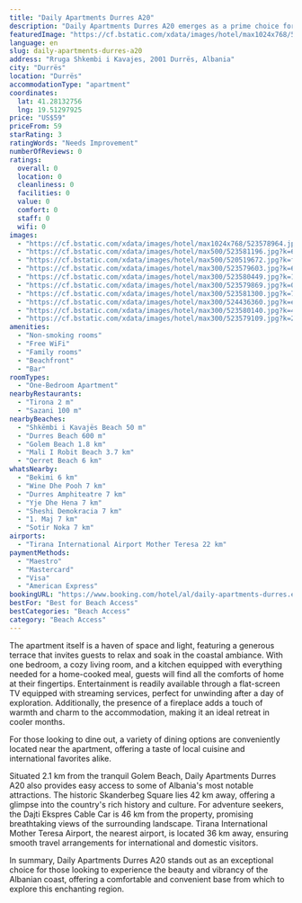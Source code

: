 ```yaml
---
title: "Daily Apartments Durres A20"
description: "Daily Apartments Durres A20 emerges as a prime choice for travelers seeking the perfect blend of comfort and convenience on the Albanian coast."
featuredImage: "https://cf.bstatic.com/xdata/images/hotel/max1024x768/523578964.jpg?k=9462306e88b34f6d0cc9d5ad58e5a6c5058303586f4fe1982eba899dfa5a9644&o=&hp=1"
language: en
slug: daily-apartments-durres-a20
address: "Rruga Shkembi i Kavajes, 2001 Durrës, Albania"
city: "Durrës"
location: "Durrës"
accommodationType: "apartment"
coordinates:
  lat: 41.28132756
  lng: 19.51297925
price: "US$59"
priceFrom: 59
starRating: 3
ratingWords: "Needs Improvement"
numberOfReviews: 0
ratings:
  overall: 0
  location: 0
  cleanliness: 0
  facilities: 0
  value: 0
  comfort: 0
  staff: 0
  wifi: 0
images:
  - "https://cf.bstatic.com/xdata/images/hotel/max1024x768/523578964.jpg?k=9462306e88b34f6d0cc9d5ad58e5a6c5058303586f4fe1982eba899dfa5a9644&o=&hp=1"
  - "https://cf.bstatic.com/xdata/images/hotel/max500/523581196.jpg?k=66499546224e373a87f9a83487a70bddf7c924a3e14e0ecdadeef844aacad761&o=&hp=1"
  - "https://cf.bstatic.com/xdata/images/hotel/max500/520519672.jpg?k=f634c54dfbaa0ca1bcb0b09945f13ac90a925c20f357b049e08d5bd15d8bc0e2&o=&hp=1"
  - "https://cf.bstatic.com/xdata/images/hotel/max300/523579603.jpg?k=66bf9eb54cd0ba567007954dd918bc4055cab30e6e4516f1a9bf8ecdd0e22a0c&o=&hp=1"
  - "https://cf.bstatic.com/xdata/images/hotel/max300/523580449.jpg?k=1931475e777996781c1f4c64ad3e7a5c41044413f440d97c52541d665cae1b21&o=&hp=1"
  - "https://cf.bstatic.com/xdata/images/hotel/max300/523579869.jpg?k=0d712523b3c5bb28e4309578c8704081b5c7aafc417b286ed93f3c0f4d06247e&o=&hp=1"
  - "https://cf.bstatic.com/xdata/images/hotel/max300/523581300.jpg?k=79762ee97b01c3729700f8fddae11bad3e25db7c3ef67561c6a13b8f3612ebab&o=&hp=1"
  - "https://cf.bstatic.com/xdata/images/hotel/max300/524436360.jpg?k=e06005b78925701401bb9e0ad857afa0c56431d5341f586f990776dcd758e400&o=&hp=1"
  - "https://cf.bstatic.com/xdata/images/hotel/max300/523580140.jpg?k=4886ff552f5722d3c442cbfb1bd7dbaaaa6de211abd02ddab40acf513cdbe9a2&o=&hp=1"
  - "https://cf.bstatic.com/xdata/images/hotel/max300/523579109.jpg?k=22c394095cb5fa0a38710cddbba6dea63fc8493708eec9c8cbe3e4d4cfaa3617&o=&hp=1"
amenities:
  - "Non-smoking rooms"
  - "Free WiFi"
  - "Family rooms"
  - "Beachfront"
  - "Bar"
roomTypes:
  - "One-Bedroom Apartment"
nearbyRestaurants:
  - "Tirona 2 m"
  - "Sazani 100 m"
nearbyBeaches:
  - "Shkëmbi i Kavajës Beach 50 m"
  - "Durres Beach 600 m"
  - "Golem Beach 1.8 km"
  - "Mali I Robit Beach 3.7 km"
  - "Qerret Beach 6 km"
whatsNearby:
  - "Bekimi 6 km"
  - "Wine Dhe Pooh 7 km"
  - "Durres Amphiteatre 7 km"
  - "Yje Dhe Hena 7 km"
  - "Sheshi Demokracia 7 km"
  - "1. Maj 7 km"
  - "Sotir Noka 7 km"
airports:
  - "Tirana International Airport Mother Teresa 22 km"
paymentMethods:
  - "Maestro"
  - "Mastercard"
  - "Visa"
  - "American Express"
bookingURL: "https://www.booking.com/hotel/al/daily-apartments-durres.en-gb.html?aid=8035640"
bestFor: "Best for Beach Access"
bestCategories: "Beach Access"
category: "Beach Access"
---
```


The apartment itself is a haven of space and light, featuring a generous terrace that invites guests to relax and soak in the coastal ambiance. With one bedroom, a cozy living room, and a kitchen equipped with everything needed for a home-cooked meal, guests will find all the comforts of home at their fingertips. Entertainment is readily available through a flat-screen TV equipped with streaming services, perfect for unwinding after a day of exploration. Additionally, the presence of a fireplace adds a touch of warmth and charm to the accommodation, making it an ideal retreat in cooler months.

For those looking to dine out, a variety of dining options are conveniently located near the apartment, offering a taste of local cuisine and international favorites alike.

Situated 2.1 km from the tranquil Golem Beach, Daily Apartments Durres A20 also provides easy access to some of Albania's most notable attractions. The historic Skanderbeg Square lies 42 km away, offering a glimpse into the country's rich history and culture. For adventure seekers, the Dajti Ekspres Cable Car is 46 km from the property, promising breathtaking views of the surrounding landscape. Tirana International Mother Teresa Airport, the nearest airport, is located 36 km away, ensuring smooth travel arrangements for international and domestic visitors.

In summary, Daily Apartments Durres A20 stands out as an exceptional choice for those looking to experience the beauty and vibrancy of the Albanian coast, offering a comfortable and convenient base from which to explore this enchanting region.